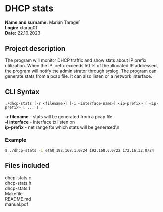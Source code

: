 # DHCP stats

**Name and surname:** Marián Tarageľ<br>
**Login:** xtarag01<br>
**Date:** 22.10.2023

## Project description
The program will monitor DHCP traffic and show stats about IP prefix utilization. When the IP prefix exceeds 50 % of the allocated IP addressed, the program will notify the administrator through syslog. The program can generate stats from a pcap file. It can also listen on a network interface.

## CLI Syntax
```
./dhcp-stats [-r <filename>] [-i <interface-name>] <ip-prefix> [ <ip-prefix> [ ... ] ]
```

**-r filename** - stats will be generated from a pcap file<br>
**-i interface** - interface to listen on<br>
**ip-prefix** - net range for which stats will be generated\n

### Example
```sh
$ ./dhcp-stats -i eth0 192.168.1.0/24 192.168.0.0/22 172.16.32.0/24
```

## Files included
dhcp-stats.c<br>
dhcp-stats.h<br>
dhcp-stats.1<br>
Makefile<br>
README.md<br>
manual.pdf
